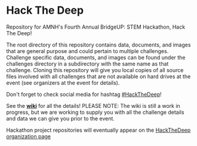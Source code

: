 # Hack The Deep
Repository for AMNH's Fourth Annual BridgeUP: STEM Hackathon, Hack The Deep!

The root directory of this repository contains data, documents, and images that are general purpose and could pertain to multiple challenges. Challenge specific data, documents, and images can be found under the challenges directory in a subdirectory with the same name as that challenge. Cloning this repository will give you local copies of all source files involved with all challenges that are not available on hard drives at the event (see organizers at the event for details).

Don't forget to check social media for hashtag [#HackTheDeep](https://twitter.com/search?f=tweets&vertical=default&q=hackthedeep&src=typd)!

See the [**wiki**](https://github.com/amnh/HackTheDeep/wiki) for all the details! PLEASE NOTE: The wiki is still a work in progress, but we are working to supply you with all the challenge details and data we can give you prior to the event.

Hackathon project repositories will eventually appear on the [HackTheDeep organization page](https://github.com/HackTheDeep)
